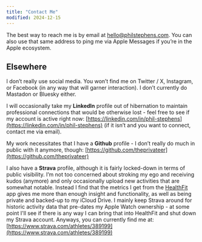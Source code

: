 ```yaml
---
title: "Contact Me"
modified: 2024-12-15
---
```

The best way to reach me is by email at [hello@philstephens.com](mailto:hello@philstephens.com). You can also use that same address to ping me via Apple Messages if you’re in the Apple ecosystem.

## Elsewhere

I don’t really use social media. You won’t find me on Twitter / X, Instagram, or Facebook (in any way that will garner interaction). I don’t currently do Mastadon or Bluesky either.

I will occasionally take my **LinkedIn** profile out of hibernation to maintain professional connections that would be otherwise lost - feel free to see if my account is active right now: [https://linkedin.com/in/phil-stephens](https://linkedin.com/in/phil-stephens) (if it isn’t and you want to connect, contact me via email).

My work necessitates that I have a **Github** profile - I don’t really do much in public with it anymore, though: [https://github.com/theprivateer](https://github.com/theprivateer)

I also have a **Strava** profile, although it is fairly locked-down in terms of public visibility. I’m not too concerned about stroking my ego and receiving kudos (anymore) and only occasionally upload new activities that are somewhat notable. Instead I find that the metrics I get from the [HealthFit](https://apps.apple.com/au/app/healthfit/id1202650514) app gives me more than enough insight and functionality, as well as being private and backed-up to my iCloud Drive. I mainly keep Strava around for historic activity data that pre-dates my Apple Watch ownership - at some point I'll see if there is any way I can bring that into HealthFit and shut down my Strava account. Anyways, you can currently find me at: [https://www.strava.com/athletes/389199](https://www.strava.com/athletes/389199)
